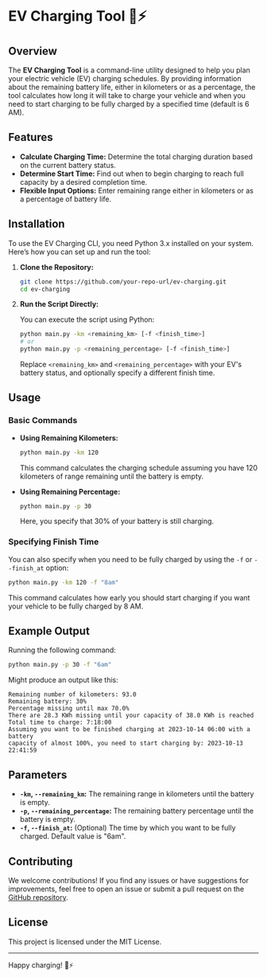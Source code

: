 # EV Charging Tool 🚗⚡

## Overview

The **EV Charging Tool** is a command-line utility designed to help you plan your electric vehicle (EV) charging schedules. By providing information about the remaining battery life, either in kilometers or as a percentage, the tool calculates how long it will take to charge your vehicle and when you need to start charging to be fully charged by a specified time (default is 6 AM).

## Features

- **Calculate Charging Time:** Determine the total charging duration based on the current battery status.
- **Determine Start Time:** Find out when to begin charging to reach full capacity by a desired completion time.
- **Flexible Input Options:** Enter remaining range either in kilometers or as a percentage of battery life.

## Installation

To use the EV Charging CLI, you need Python 3.x installed on your system. Here’s how you can set up and run the tool:

1. **Clone the Repository:**

   ```bash
   git clone https://github.com/your-repo-url/ev-charging.git
   cd ev-charging
   ```

2. **Run the Script Directly:**

   You can execute the script using Python:

   ```bash
   python main.py -km <remaining_km> [-f <finish_time>]
   # or
   python main.py -p <remaining_percentage> [-f <finish_time>]
   ```

   Replace `<remaining_km>` and `<remaining_percentage>` with your EV's battery status, and optionally specify a different finish time.

## Usage

### Basic Commands

- **Using Remaining Kilometers:**

  ```bash
  python main.py -km 120
  ```

  This command calculates the charging schedule assuming you have 120 kilometers of range remaining until the battery is empty.

- **Using Remaining Percentage:**

  ```bash
  python main.py -p 30
  ```

  Here, you specify that 30% of your battery is still charging.

### Specifying Finish Time

You can also specify when you need to be fully charged by using the `-f` or `--finish_at` option:

```bash
python main.py -km 120 -f "8am"
```

This command calculates how early you should start charging if you want your vehicle to be fully charged by 8 AM.

## Example Output

Running the following command:

```bash
python main.py -p 30 -f "6am"
```

Might produce an output like this:

```
Remaining number of kilometers: 93.0
Remaining battery: 30%
Percentage missing until max 70.0%
There are 28.3 KWh missing until your capacity of 38.0 KWh is reached
Total time to charge: 7:18:00
Assuming you want to be finished charging at 2023-10-14 06:00 with a battery
capacity of almost 100%, you need to start charging by: 2023-10-13 22:41:59
```

## Parameters

- **`-km`, `--remaining_km`:** The remaining range in kilometers until the battery is empty.
- **`-p`, `--remaining_percentage`:** The remaining battery percentage until the battery is empty.
- **`-f`, `--finish_at`:** (Optional) The time by which you want to be fully charged. Default value is "6am".

## Contributing

We welcome contributions! If you find any issues or have suggestions for improvements, feel free to open an issue or submit a pull request on the [GitHub repository](https://github.com/your-repo-url/ev-charging).

## License

This project is licensed under the MIT License.

---

Happy charging! 🚗⚡
